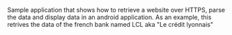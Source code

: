 Sample application that shows how to retrieve a website over HTTPS, parse the data and display data in an android application.
As an example, this retrives the data of the french bank named LCL aka "Le crédit lyonnais"